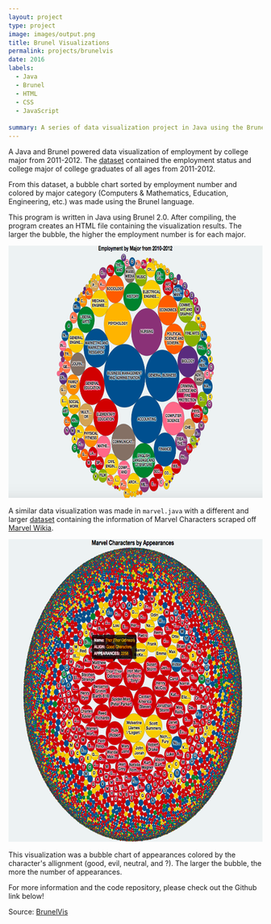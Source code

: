 ```yaml
---
layout: project
type: project
image: images/output.png
title: Brunel Visualizations
permalink: projects/brunelvis
date: 2016
labels:
  - Java
  - Brunel
  - HTML
  - CSS
  - JavaScript

summary: A series of data visualization project in Java using the Brunel Visualization grammar made as a personal side-project.
---
```

A Java and Brunel powered data visualization of employment by college major from 2011-2012.
The [dataset](https://raw.githubusercontent.com/fivethirtyeight/data/master/college-majors/all-ages.csv) contained the employment status and college major of college graduates of all ages from 2011-2012. 

From this dataset, a bubble chart sorted by employment number and colored by major category (Computers & Mathematics, Education, Engineering, etc.) was made using the Brunel language. 

This program is written in Java using Brunel 2.0. After compiling, the program creates an HTML file containing the visualization results. The larger the bubble, the higher the employment number is for each major. 

<img src="/images/output.png" width="700" height="500">

A similar data visualization was made in ``marvel.java`` with a different and larger [dataset](https://raw.githubusercontent.com/fivethirtyeight/data/master/comic-characters/marvel-wikia-data.csv) containing the information of Marvel Characters scraped off [Marvel Wikia](http://marvel.wikia.com/wiki/Marvel_Database). 

<img src="/images/large.png" width="800" height="600">


This visualization was a bubble chart of appearances colored by the character's allignment (good, evil, neutral, and ?). The larger the bubble, the more the number of appearances.

For more information and the code repository, please check out the Github link below! 

Source: <a href="https://github.com/chrisnguyenhi/brunelvis"><i class="large github icon"></i>BrunelVis</a>

